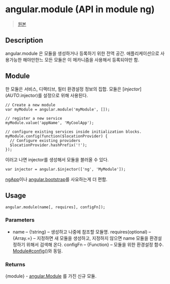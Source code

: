 # angular.module (API in module ng)

> [원본](http://docs.angularjs.org/api/angular.module)

## Description
angular.module 은 모듈을 생성하거나 등록하기 위한 전역 공간. 애플리케이션으로 사용가능한 해야만한느  모든 모듈은 이 메카니즘을 사용해서 등록되야만 함.

## Module
한 모듈은 서비스, 디랙티브, 필터 환경설정 정보의 집합. 모듈은 [$injector](AUTO.$injector)를 설정으로 위해 사용된다.

    // Create a new module
    var myModule = angular.module('myModule', []);

    // register a new service
    myModule.value('appName', 'MyCoolApp');

    // configure existing services inside initialization blocks.
    myModule.config(function($locationProvider) {
      // Configure existing providers
      $locationProvider.hashPrefix('!');
    });

이러고 나면 injector를 생성해서 모듈을 블러올 수 있다.

    var injector = angular.$injector(['ng', 'MyModule']);

[ngApp](ng.directive:ngApp)이나 [angular.bootstrap](angular.bootstrap)를 사요하는게 더 편함.

## Usage
    angular.module(name[, requires], configFn]);

### Parameters
* name – {!string} – 생성하고 나중에 참조할 모듈명.
requires(optional) – {Array.<string>=} – 지정하면 새 모듈을 생성하고, 지정하지 않으면 name 모듈을 환경설정하기 위해서 검색해 온다.
configFn – {Function} – 모듈을 위한 환경설정 함수. [Module#config()](angular.ModuleType#config)와 동일.

### Returns
{module} - [angular.Module](angular.ModuleType) 를 가진 신규 모듈.
